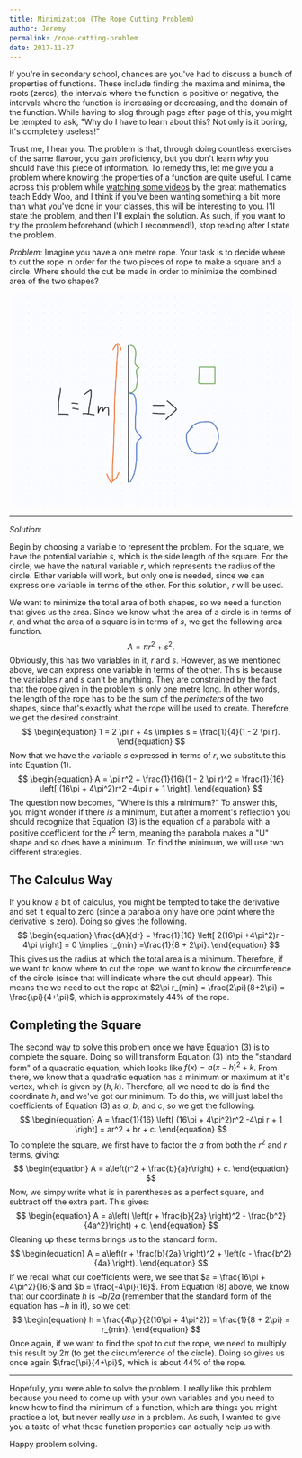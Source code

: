```yaml
---
title: Minimization (The Rope Cutting Problem)
author: Jeremy
permalink: /rope-cutting-problem
date: 2017-11-27
---
```


If you're in secondary school, chances are you've had to discuss a bunch of properties of functions. These include finding the maxima and minima, the roots (zeros), the intervals where the function is positive or negative, the intervals where the function is increasing or decreasing, and the domain of the function. While having to slog through page after page of this, you might be tempted to ask, "Why do I have to learn about this? Not only is it boring, it's completely useless!"

Trust me, I hear you. The problem is that, through doing countless exercises of the same flavour, you gain proficiency, but you don't learn *why* you should have this piece of information. To remedy this, let me give you a problem where knowing the properties of a function are quite useful. I came across this problem while [watching some videos](https://youtu.be/Z3LneoUenaU) by the great mathematics teach Eddy Woo, and I think if you've been wanting something a bit more than what you've done in your classes, this will be interesting to you. I'll state the problem, and then I'll explain the solution. As such, if you want to try the problem beforehand (which I recommend!), stop reading after I state the problem.

*Problem*: Imagine you have a one metre rope. Your task is to decide where to cut the rope in order for the two pieces of rope to make a square and a circle. Where should the cut be made in order to minimize the combined area of the two shapes?

![](\images\ropeCutting.png)

---

*Solution*:

Begin by choosing a variable to represent the problem. For the square, we have the potential variable $s$, which is the side length of the square. For the circle, we have the natural variable $r$, which represents the radius of the circle. Either variable will work, but only one is needed, since we can express one variable in terms of the other. For this solution, $r$ will be used.

We want to minimize the total area of both shapes, so we need a function that gives us the area. Since we know what the area of a circle is in terms of $r$, and what the area of a square is in terms of $s$, we get the following area function.
$$
\begin{equation}
	A = \pi r^2 + s^2.
\end{equation}
$$
Obviously, this has two variables in it, $r$ and $s$. However, as we mentioned above, we can express one variable in terms of the other. This is because the variables $r$ and $s$ can't be anything. They are constrained by the fact that the rope given in the problem is only one metre long. In other words, the length of the rope has to be the sum of the *perimeters* of the two shapes, since that's exactly what the rope will be used to create. Therefore, we get the desired constraint.
$$
\begin{equation}
	1 = 2 \pi r + 4s \implies s = \frac{1}{4}(1 - 2 \pi r).
\end{equation}
$$
Now that we have the variable $s$ expressed in terms of $r$, we substitute this into Equation (1).
$$
\begin{equation}
	A = \pi r^2 + \frac{1}{16}(1 - 2 \pi r)^2 = \frac{1}{16} \left[ (16\pi + 4\pi^2)r^2 -4\pi r + 1 \right].
\end{equation}
$$
The question now becomes, "Where is this a minimum?" To answer this, you might wonder if there *is* a minimum, but after a moment's reflection you should recognize that Equation (3) is the equation of a parabola with a positive coefficient for the $r^2$ term, meaning the parabola makes a "U" shape and so does have a minimum. To find the minimum, we will use two different strategies.

## The Calculus Way

If you know a bit of calculus, you might be tempted to take the derivative and set it equal to zero (since a parabola only have one point where the derivative is zero). Doing so gives the following.
$$
\begin{equation}
	\frac{dA}{dr} = \frac{1}{16} \left[ 2(16\pi +4\pi^2)r - 4\pi \right] = 0 \implies r_{min} =\frac{1}{8 + 2\pi}.
\end{equation}
$$
This gives us the radius at which the total area is a minimum. Therefore, if we want to know where to cut the rope, we want to know the circumference of the circle (since that will indicate where the cut should appear). This means the we need to cut the rope at $2\pi r_{min} = \frac{2\pi}{8+2\pi} = \frac{\pi}{4+\pi}$, which is approximately 44% of the rope.

## Completing the Square

The second way to solve this problem once we have Equation (3) is to complete the square. Doing so will transform Equation (3) into the "standard form" of a quadratic equation, which looks like $f(x) = a(x-h)^2 + k$. From there, we know that a quadratic equation has a minimum or maximum at it's vertex, which is given by $(h,k)$. Therefore, all we need to do is find the coordinate $h$, and we've got our minimum. To do this, we will just label the coefficients of Equation (3) as $a$, $b$, and $c$, so we get the following.
$$
\begin{equation}
	A = \frac{1}{16} \left[ (16\pi + 4\pi^2)r^2 -4\pi r + 1 \right] = ar^2 + br + c.
\end{equation}
$$
To complete the square, we first have to factor the $a$ from both the $r^2$ and $r$ terms, giving:
$$
\begin{equation}
	A =  a\left(r^2 + \frac{b}{a}r\right) + c.
\end{equation}
$$
Now, we simpy write what is in parentheses as a perfect square, and subtract off the extra part. This gives:
$$
\begin{equation}
	A =  a\left( \left(r + \frac{b}{2a} \right)^2 - \frac{b^2}{4a^2}\right) + c.
\end{equation}
$$
Cleaning up these terms brings us to the standard form.
$$
\begin{equation}
	A =  a\left(r + \frac{b}{2a} \right)^2 + \left(c - \frac{b^2}{4a} \right).
\end{equation}
$$
If we recall what our coefficients were, we see that $a = \frac{16\pi + 4\pi^2}{16}$ and $b = \frac{-4\pi}{16}$. From Equation (8) above, we know that our coordinate $h$ is $-b/2a$ (remember that the standard form of the equation has $-h$ in it), so we get:
$$
\begin{equation}
	h = \frac{4\pi}{2(16\pi + 4\pi^2)} = \frac{1}{8 + 2\pi} = r_{min}.
\end{equation}
$$
Once again, if we want to find the spot to cut the rope, we need to multiply this result by $2\pi$ (to get the circumference of the circle). Doing so gives us once again $\frac{\pi}{4+\pi}$, which is about 44% of the rope.

---

Hopefully, you were able to solve the problem. I really like this problem because you need to come up with your own variables and you need to know how to find the minimum of a function, which are things you might practice a lot, but never really *use* in a problem. As such, I wanted to give you a taste of what these function properties can actually help us with.

Happy problem solving.